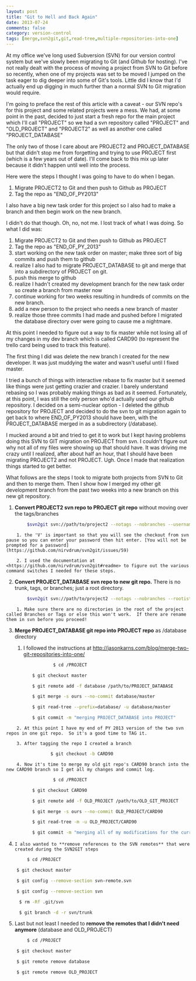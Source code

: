 ```yaml
---
layout: post
title: "Git to Hell and Back Again"
date: 2013-07-24
comments: false
category: version-control
tags: [merge,svn2git,git,read-tree,multiple-repositories-into-one]
---
```

At my office we've long used Subversion (SVN) for our version control system
but we've slowly been migrating to Git (and Github for hosting). I've not
really dealt with the process of moving a project from SVN to Git before so
recently, when one of my projects was set to be moved I jumped on the task
eager to dig deeper into some of Git's tools. Little did I know that I'd
actually end up digging in much further than a normal SVN to Git migration
would require.


I'm going to preface the rest of this article with a caveat - our SVN repo's
for this project and some related projects were a mess.  We had, at some point
in the past, decided to just start a fresh repo for the main project which
I'll call "PROJECT" so we had a svn repository called "PROJECT" and
"OLD_PROJECT" and "PROJECT2"  as well as another one called "PROJECT_DATABASE"

The only two of those I care about are PROJECT2 and PROJECT_DATABASE but that
didn't stop me from forgetting and trying to use PROJECT first (which is a few
years out of date).  I'll come back to this mix up later because it didn't
happen until well into the process.

Here were the steps I thought I was going to have to do when I began.

  1. Migrate PROJECT2 to Git and then push to Github as PROJECT
  2. Tag the repo as "END_OF_PY2013"

I also have a big new task order for this project so I also had to make a
branch and then begin work on the new branch.


I didn't do that though.  Oh, no, not me.  I lost track of what I was doing.
So what I did was:

  1. Migrate PROJECT2 to Git and then push to Github as PROJECT
  2. Tag the repo as "END_OF_PY_2013"
  3. start working on the new task order on master; make three sort of big commits and push them to github
  4. realize I also  had to migrate PROJECT_DATABASE to git and merge that into a subdirectory of PROJECT on git.
  5. push this merge to github
  6. realize I hadn't created my development branch for the new task order so create a branch from master now
  7. continue working for two weeks resulting in hundreds of commits on the new branch.
  8. add a new person to the project who needs a new branch of master
  9. realize those three commits I had made and pushed before I migrated the database directory over were going to cause me a nightmare.

At this point I needed to figure out a way to fix master while not losing all
of my changes in my dev branch which is called CARD90 (to represent the trello
card being used to track this feature).

The first thing I did was delete the new branch I created for the new
developer.  It was just muddying the water and wasn't useful until I fixed
master.


I tried a bunch of things with interactive rebase to fix master but it seemed
like things were just getting crazier and crazier.  I barely understand
rebasing so I was probably making things as bad as it seemed. Fortunately, at
this point, I was still the only person who'd actually used our github
repository.  I decided on a semi-nuclear option - I deleted the github
repository for PROJECT and decided to do the svn to git migration again to get
back to where END_OF_PY2013 should have been, with the PROJECT_DATABASE merged
in as a subdirectory (/database).


I mucked around a bit and tried to get it to work but I kept having problems
doing this SVN to GIT migration on PROJECT from svn.  I couldn't figure out
why not all of my files were showing up that should have.  It was driving me
crazy until I realized, after about half an hour, that I should have been
migrating PROJECT2 and not PROJECT.  Ugh.  Once I made that realization things
started to get better.

What follows are the steps I took to migrate both projects from SVN to Git and
then to merge them.  Then I show how I merged my other git development branch
from the past two weeks into a new branch on this new git repository.


  1. **Convert PROJECT2 svn repo to PROJECT git repo** without moving over the tags/branches


```sh
        $svn2git svn://path/to/project2 --notags --nobranches --username {me} -v


```



        1. the 'V' is important so that you will see the checkout from svn pause so you can enter your password then hit enter. [You will not be prompted for a password](https://github.com/nirvdrum/svn2git/issues/59)

        2. I used the documentation at <https://github.com/nirvdrum/svn2git#readme> to figure out the various command switches I needed for these steps.

  2.    **Convert PROJECT_DATABASE svn repo to new git repo.**  There is no trunk, tags, or branches; just a root directory.


```sh
        $svn2git svn://path/to/project2 --notags --nobranches --rootistrunk --username {me} -v


```



        1. Make sure there are no directories in the root of the project called Branches or Tags or else this won't work.  If there are rename them in svn before you proceed!

  3. **Merge PROJECT_DATABASE git repo into PROJECT repo** as /database directory


        1. I followed the instructions at <http://jasonkarns.com/blog/merge-two-git-repositories-into-one/>

```sh
                  $ cd /PROJECT

          $ git checkout master

          $ git remote add -f database /path/to/PROJECT_DATABASE

          $ git merge -s ours --no-commit database/master

          $ git read-tree --prefix=database/ -u database/master

          $ git commit -m "merging PROJECT_DATABASE into PROJECT"


```



        2. At this point I have my end of PY 2013 version of the two svn repos in one git repo.  So it's a good time to TAG it.

        3. After tagging the repo I created a branch

```sh
                 $ git checkout -b CARD90


```



        4. Now it's time to merge my old git repo's CARD90 branch into the new CARD90 branch so I get all my changes and commit log.

```sh
                  $ cd /PROJECT

          $ git checkout CARD90

          $ git remote add -f OLD_PROJECT /path/to/OLD_GIT_PROJECT

          $ git merge -s ours --no-commit OLD_PROJECT/CARD90

          $ git read-tree -m -u OLD_PROJECT/CARD90

          $ git commit -m "merging all of my modifications for the current task order from the old GIT repo"


```



  4.     I also wanted to **remove references to the SVN remotes** that were created during the SVN2GIT steps

```sh
        $ cd /PROJECT

    $ git checkout master

    $ git config --remove-section svn-remote.svn

    $ git config --remove-section svn

     $ rm -Rf .git/svn

     $ git branch -d -r svn/trunk


```



  5.    Last but not least I needed to **remove the remotes that I didn't need anymore** (database and OLD_PROJECT)

```sh
        $ cd /PROJECT

    $ git checkout master

    $ git remote remove database

    $ git remote remove OLD_PROJECT


```
